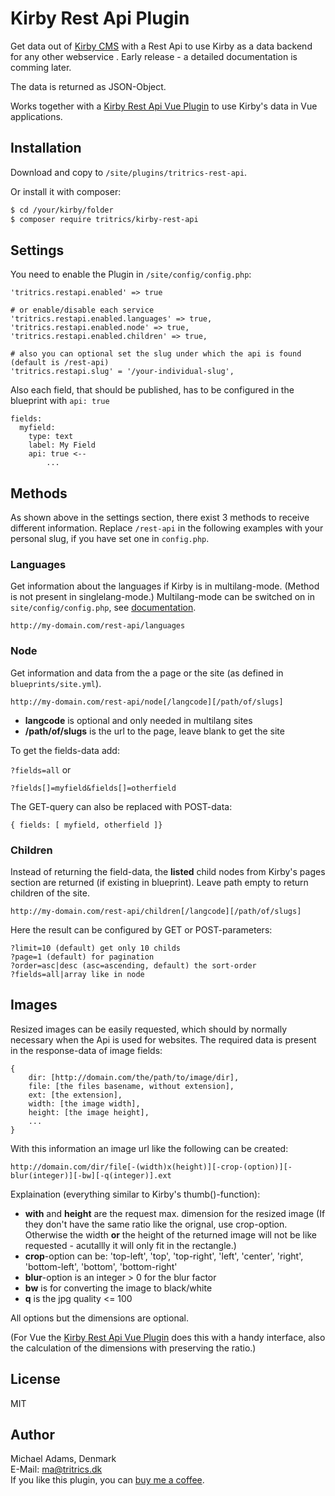 # Kirby Rest Api Plugin

Get data out of [Kirby CMS](https://getkirby.com) with a Rest Api to use Kirby as a data backend for any other webservice . Early release - a detailed documentation is comming later.

The data is returned as JSON-Object.

Works together with a [Kirby Rest Api Vue Plugin](https://github.com/tritrics/kirby-rest-api-vue-plugin/tree/develop) to use Kirby's data in Vue applications.

## Installation

Download and copy  to `/site/plugins/tritrics-rest-api`.

Or install it with composer: 

```sh
$ cd /your/kirby/folder
$ composer require tritrics/kirby-rest-api
```

## Settings

You need to enable the Plugin in ```/site/config/config.php```:

```
'tritrics.restapi.enabled' => true

# or enable/disable each service
'tritrics.restapi.enabled.languages' => true,
'tritrics.restapi.enabled.node' => true,
'tritrics.restapi.enabled.children' => true,

# also you can optional set the slug under which the api is found (default is /rest-api)
'tritrics.restapi.slug' = '/your-individual-slug',
```

Also each field, that should be published, has to be configured in the blueprint with ```api: true```

```
fields:
  myfield:
    type: text
    label: My Field
    api: true <--
		...
```

## Methods

As shown above in the settings section, there exist 3 methods to receive different information. Replace ```/rest-api``` in the following examples with your personal slug, if you have set one in ```config.php```.

### Languages

Get information about the languages if Kirby is in multilang-mode. (Method is not present in singlelang-mode.) Multilang-mode can be switched on in ```site/config/config.php```, see [documentation](https://getkirby.com/docs/guide/languages/introduction).

```http://my-domain.com/rest-api/languages```

### Node

Get information and data from the a page or the site (as defined in ```blueprints/site.yml```).

```http://my-domain.com/rest-api/node[/langcode][/path/of/slugs]```

- **langcode** is optional and only needed in multilang sites
- **/path/of/slugs** is the url to the page, leave blank to get the site

To get the fields-data add:

```?fields=all``` or

```?fields[]=myfield&fields[]=otherfield```

The GET-query can also be replaced with POST-data:

```{ fields: [ myfield, otherfield ]}```

### Children

Instead of returning the field-data, the **listed** child nodes from Kirby's pages section are returned (if existing in blueprint). Leave path empty to return children of the site.

```http://my-domain.com/rest-api/children[/langcode][/path/of/slugs]```

Here the result can be configured by GET or POST-parameters:

```
?limit=10 (default) get only 10 childs
?page=1 (default) for pagination
?order=asc|desc (asc=ascending, default) the sort-order
?fields=all|array like in node
```

## Images

Resized images can be easily requested, which should by normally necessary when the Api is used for websites. The required data is present in the response-data of image fields:

```
{
	dir: [http://domain.com/the/path/to/image/dir],
	file: [the files basename, without extension],
	ext: [the extension],
	width: [the image width],
	height: [the image height],
	...
}
```

With this information an image url like the following can be created:

```http://domain.com/dir/file[-(width)x(height)][-crop-(option)][-blur(integer)][-bw][-q(integer)].ext```

Explaination (everything similar to Kirby's thumb()-function):

- **with** and **height** are the request max. dimension for the resized image (If they don't have the same ratio like the orignal, use crop-option. Otherwise the width **or** the height of the returned image will not be like requested - acutallly it will only fit in the rectangle.)
- **crop**-option can be: 'top-left', 'top', 'top-right', 'left', 'center', 'right', 'bottom-left', 'bottom', 'bottom-right'
- **blur**-option is an integer > 0 for the blur factor
- **bw** is for converting the image to black/white
- **q** is the jpg quality <= 100

All options but the dimensions are optional.

(For Vue the  [Kirby Rest Api Vue Plugin](https://github.com/tritrics/kirby-rest-api-vue-plugin/tree/develop) does this with a handy interface, also the calculation of the dimensions with preserving the ratio.)

## License

MIT

## Author

Michael Adams, Denmark  
E-Mail: [ma@tritrics.dk](mailto:ma@tritrics.dk)  
If you like this plugin, you can [buy me a coffee](https://www.buymeacoffee.com/tritrics).
